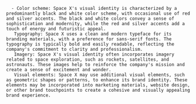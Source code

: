       - Color scheme: Space X's visual identity is characterized by a predominantly black and white color scheme, with occasional use of red and silver accents. The black and white colors convey a sense of sophistication and modernity, while the red and silver accents add a touch of energy and futuristic appeal.
       Typography: Space X uses a clean and modern typeface for its branding materials, with a preference for sans-serif fonts. The typography is typically bold and easily readable, reflecting the company's commitment to clarity and professionalism.
       Imagery: Space X's visual identity often incorporates imagery related to space exploration, such as rockets, satellites, and astronauts. These images help to reinforce the company's mission and create a sense of excitement and wonder.
       Visual elements: Space X may use additional visual elements, such as geometric shapes or patterns, to enhance its brand identity. These elements may be incorporated into marketing materials, website design, or other brand touchpoints to create a cohesive and visually appealing brand experience.



